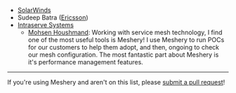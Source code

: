 - [SolarWinds](https://solarwinds.com)
- Sudeep Batra ([Ericsson](https://www.ericsson.com))
- [Intraserve Systems](http://intraservesystems.com)
  - [Mohsen Houshmand](https://twitter.com/houshym): Working with service mesh technology, I find one of the most useful tools is Meshery! I use Meshery to run POCs for our customers to help them adopt, and then, ongoing to check our mesh configuration. The most fantastic part about Meshery is it's performance management features.

---
If you're using Meshery and aren't on this list, please [submit a pull request](https://github.com/layer5io/meshery/pulls)!
